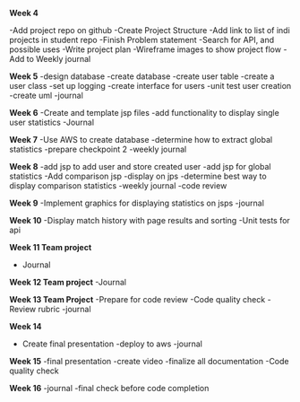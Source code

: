 **Week 4**

-Add project repo on github 
-Create Project Structure
-Add link to list of indi projects in student repo
-Finish Problem statement
-Search for API, and possible uses
-Write project plan
-Wireframe images to show project flow
-Add to Weekly journal

**Week 5**
-design database
-create database
-create user table
-create a user class
-set up logging
-create interface for users
-unit test user creation
-create uml
-journal

**Week 6**
-Create and template jsp files
-add functionality to display single user statistics
-Journal

**Week 7**
-Use AWS to create database
-determine how to extract global statistics
-prepare checkpoint 2
-weekly journal


**Week 8**
-add jsp to add user and store created user
-add jsp for global statistics
-Add comparison jsp
-display on jps
-determine best way to display comparison statistics
-weekly journal
-code review

**Week 9**
-Implement graphics for displaying statistics on jsps
-journal

**Week 10**
-Display match history with page results and sorting 
-Unit tests for api 

**Week 11 Team project**
- Journal 

**Week 12 Team project**
-Journal

**Week 13 Team Project**
-Prepare for code review
-Code quality check
-Review rubric
-journal

**Week 14**
- Create final presentation
-deploy to aws
-journal

**Week 15**
-final presentation
-create video
-finalize all documentation
-Code quality check

**Week 16**
-journal
-final check before code completion
